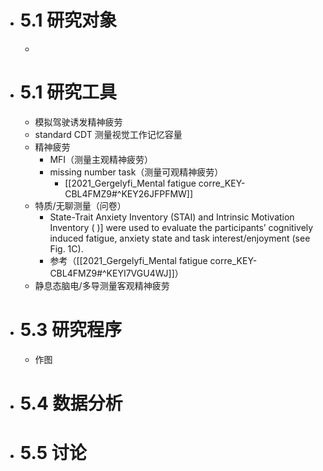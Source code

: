 - # 5.1 研究对象
	- 
- # 5.1 研究工具
	- 模拟驾驶诱发精神疲劳
	- standard CDT 测量视觉工作记忆容量
	- 精神疲劳
		- MFI（测量主观精神疲劳）
		- missing number task（测量可观精神疲劳）
			- [[2021_Gergelyfi_Mental fatigue corre_KEY-CBL4FMZ9#^KEY26JFPFMW]]
	- 特质/无聊测量（问卷）
		- State-Trait Anxiety Inventory (STAI) and Intrinsic Motivation Inventory (
		)] were used to evaluate the participants’ cognitively induced fatigue, anxiety state and task interest/enjoyment (see Fig. 1C).
		- 参考（[[2021_Gergelyfi_Mental fatigue corre_KEY-CBL4FMZ9#^KEYI7VGU4WJ]]）
	- 静息态脑电/多导测量客观精神疲劳
- # 5.3 研究程序
	- 作图
- # 5.4 数据分析
- # 5.5 讨论